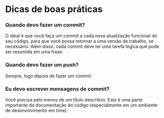 # Dicas de boas práticas

### Quando devo fazer um commit? 

O ideal é que você faça um commit a cada nova atualização funcional do seu código, para que você possa retornar a uma versão de trabalho, se necessário. Além disso, cada commit deve ter uma tarefa lógica que pode ser resumida em uma frase.

### Quando devo fazer um push? 

Sempre, logo depois de fazer um commit. 

### Eu devo escrever mensagens de commit? 

Você precisa pelo menos de um título descritivo. Esta é uma parte importante da documentação do código \(especialmente em um ambiente de desenvolvimento em time\).


